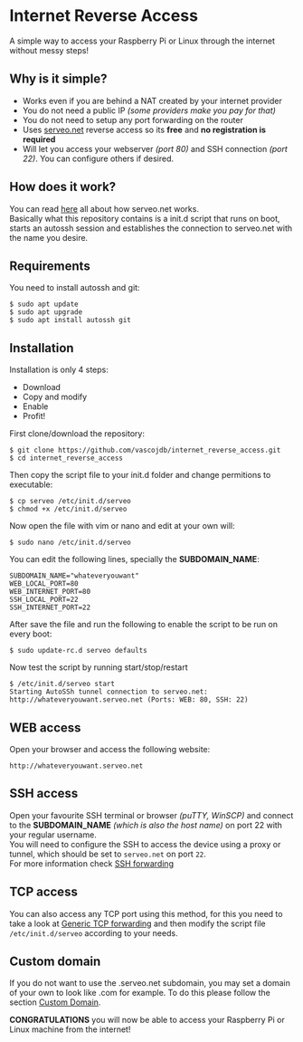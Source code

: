 # Internet Reverse Access
A simple way to access your Raspberry Pi or Linux through the internet without messy steps!

## Why is it simple?
 - Works even if you are behind a NAT created by your internet provider
 - You do not need a public IP *(some providers make you pay for that)*
 - You do not need to setup any port forwarding on the router
 - Uses [serveo.net](http://serveo.net/) reverse access so its **free** and **no registration is required**
 - Will let you access your webserver *(port 80)* and SSH connection *(port 22)*. You can configure others if desired.

## How does it work?
You can read [here](http://serveo.net/#intro) all about how serveo.net works.  
Basically what this repository contains is a init.d script that runs on boot, starts an autossh session and establishes the connection to serveo.net with the name you desire.

## Requirements
You need to install autossh and git:
```
$ sudo apt update
$ sudo apt upgrade
$ sudo apt install autossh git
```

## Installation
Installation is only 4 steps:  
 - Download
 - Copy and modify
 - Enable
 - Profit!  

First clone/download the repository:
```
$ git clone https://github.com/vascojdb/internet_reverse_access.git
$ cd internet_reverse_access
```

Then copy the script file to your init.d folder and change permitions to executable:
```
$ cp serveo /etc/init.d/serveo
$ chmod +x /etc/init.d/serveo
```

Now open the file with vim or nano and edit at your own will:
```
$ sudo nano /etc/init.d/serveo
```

You can edit the following lines, specially the **SUBDOMAIN_NAME**:
```
SUBDOMAIN_NAME="whateveryouwant"
WEB_LOCAL_PORT=80
WEB_INTERNET_PORT=80
SSH_LOCAL_PORT=22
SSH_INTERNET_PORT=22
```

After save the file and run the following to enable the script to be run on every boot:
```
$ sudo update-rc.d serveo defaults
```

Now test the script by running start/stop/restart
```
$ /etc/init.d/serveo start
Starting AutoSSh tunnel connection to serveo.net: http://whateveryouwant.serveo.net (Ports: WEB: 80, SSH: 22)
```

## WEB access
Open your browser and access the following website:
```
http://whateveryouwant.serveo.net
```

## SSH access
Open your favourite SSH terminal or browser *(puTTY, WinSCP)* and connect to the **SUBDOMAIN_NAME** *(which is also the host name)* on port 22 with your regular username.  
You will need to configure the SSH to access the device using a proxy or tunnel, which should be set to `serveo.net` on port `22`.  
For more information check [SSH forwarding](http://serveo.net/#intro)

## TCP access
You can also access any TCP port using this method, for this you need to take a look at [Generic TCP forwarding](http://serveo.net/#intro) and then modify the script file `/etc/init.d/serveo` according to your needs.

## Custom domain
If you do not want to use the <something>.serveo.net subdomain, you may set a domain of your own to look like <something>.com for example. To do this please follow the section [Custom Domain](http://serveo.net/#intro).


**CONGRATULATIONS** you will now be able to access your Raspberry Pi or Linux machine from the internet!
